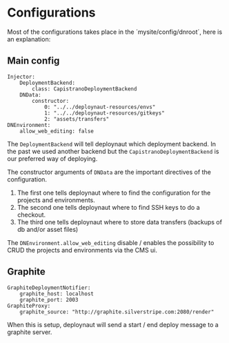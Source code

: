 # Configurations

Most of the configurations takes place in the ´mysite/config/dnroot´, here is an explanation:

## Main config

	Injector:
	    DeploymentBackend:
	        class: CapistranoDeploymentBackend
	    DNData:
	        constructor:
	            0: "../../deploynaut-resources/envs"
	            1: "../../deploynaut-resources/gitkeys"
	            2: "assets/transfers"
	DNEnvironment:
		allow_web_editing: false

The `DeploymentBackend` will tell deploynaut which deployment backend. In the past we used 
another backend but the `CapistranoDeploymentBackend` is our preferred way of deploying.

The constructor arguments of `DNData` are the important directives of the configuration.

1. The first one tells deploynaut where to find the configuration for the projects 
   and environments.
2. The second one tells deploynaut where to find SSH keys to do a checkout.
3. The third one tells deploynaut where to store data transfers (backups of db and/or asset files)

The `DNEnvironment.allow_web_editing` disable / enables the possibility to CRUD the projects 
and environments via the CMS ui.

## Graphite

	GraphiteDeploymentNotifier:
	    graphite_host: localhost
	    graphite_port: 2003
	GraphiteProxy:
	    graphite_source: "http://graphite.silverstripe.com:2080/render"

When this is setup, deploynaut will send a start / end deploy message to a graphite server.
